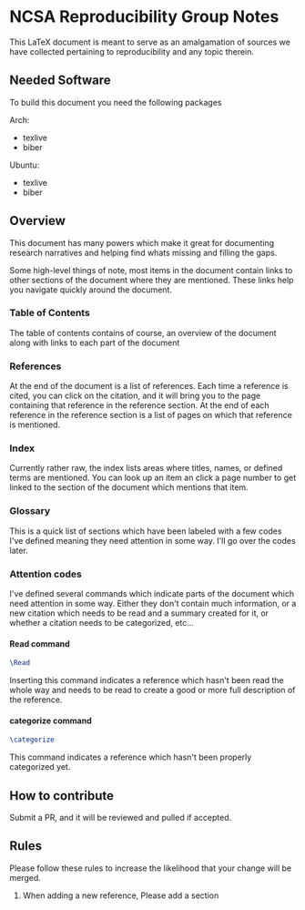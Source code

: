 # NCSA Reproducibility Group Notes

This LaTeX document is meant to serve as an amalgamation of sources we have collected pertaining to reproducibility and any topic therein.

## Needed Software

To build this document you need the following packages

Arch:
* texlive
* biber

Ubuntu:
* texlive
* biber

## Overview

This document has many powers which make it great for documenting research narratives and helping find whats missing and filling the gaps. 

Some high-level things of note, most items in the document contain links to other sections of the document where they are mentioned. These links help you navigate quickly around the document.

### Table of Contents

The table of contents contains of course, an overview of the document along with links to each part of the document

### References

At the end of the document is a list of references. Each time a reference is cited, you can click on the citation, and it will bring you to the page containing that reference in the reference section. At the end of each reference in the reference section is a list of pages on which that reference is mentioned.

### Index

Currently rather raw, the index lists areas where titles, names, or defined terms are mentioned. You can look up an item an click a page number to get linked to the section of the document which mentions that item.

### Glossary

This is a quick list of sections which have been labeled with a few codes I've defined meaning they need attention in some way. I'll go over the codes later.

### Attention codes

I've defined several commands which indicate parts of the document which need attention in some way. Either they don't contain much information, or a new citation which needs to be read and a summary created for it, or whether a citation needs to be categorized, etc...

#### Read command

``` latex
\Read
```
Inserting this command indicates a reference which hasn't been read the whole way and needs to be read to create a good or more full description of the reference.

#### categorize command

``` latex
\categorize
```

This command indicates a reference which hasn't been properly categorized yet.

## How to contribute

Submit a PR, and it will be reviewed and pulled if accepted.

## Rules

Please follow these rules to increase the likelihood that your change will be merged.

1. When adding a new reference, Please add a section
